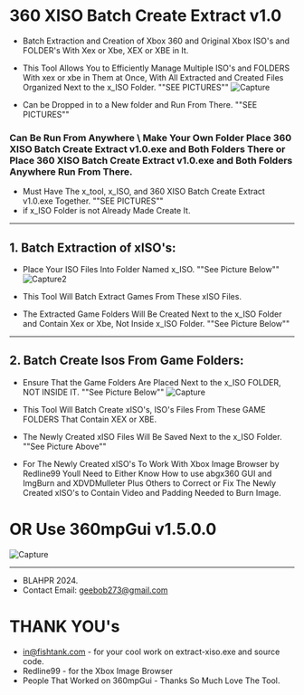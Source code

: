 # 360 XISO Batch Create Extract v1.0
* Batch Extraction and Creation of Xbox 360 and Original Xbox ISO's and FOLDER's With Xex or Xbe, XEX or XBE in It.
* This Tool Allows You to Efficiently Manage Multiple ISO's and FOLDERS With xex or xbe in Them at Once, With All Extracted and Created Files Organized Next to the x_ISO Folder. ""SEE PICTURES""
![Capture](https://github.com/user-attachments/assets/b03a169c-b525-475b-bcbe-fe7456b9e314)

* Can be Dropped in to a New folder and Run From There.  ""SEE PICTURES""
### Can Be Run From Anywhere \ Make Your Own Folder Place 360 XISO Batch Create Extract v1.0.exe and Both Folders There or Place 360 XISO Batch Create Extract v1.0.exe and Both Folders Anywhere Run From There. 
* Must Have The x_tool, x_ISO, and 360 XISO Batch Create Extract v1.0.exe Together. ""SEE PICTURES""
* if x_ISO Folder is not Already Made Create It. 
**********************************************************************
## 1. Batch Extraction of xISO's:

* Place Your ISO Files Into Folder Named x_ISO. ""See Picture Below""
![Capture2](https://github.com/user-attachments/assets/c20b4d13-027d-41d8-815f-e7710cf22db4)

* This Tool Will Batch Extract Games From These xISO Files.

* The Extracted Game Folders Will Be Created Next to the x_ISO Folder and Contain Xex or Xbe, Not Inside x_ISO Folder. ""See Picture Below""
**********************************************************************
## 2. Batch Create Isos From Game Folders:

* Ensure That the Game Folders Are Placed Next to the x_ISO FOLDER, NOT INSIDE IT. ""See Picture Below""
![Capture](https://github.com/user-attachments/assets/d5562ee2-2ff2-4c88-83d9-106d9193ad8d)

* This Tool Will Batch Create xISO's, ISO's Files From These GAME FOLDERS That Contain XEX or XBE.

* The Newly Created xISO Files Will Be Saved Next to the x_ISO Folder. ""See Picture Above""
* For The Newly Created xISO's To Work With Xbox Image Browser by Redline99 Youll Need to Either Know How to use abgx360 GUI and ImgBurn and XDVDMulleter Plus Others to Correct or Fix
  The Newly Created xISO's to Contain Video and Padding Needed to Burn Image.
# OR Use 360mpGui v1.5.0.0 
![Capture](https://github.com/user-attachments/assets/580f960c-3e68-47e9-9337-e2cfb0f3ef63) 

**********************************************************************
* BLAHPR 2024.
* Contact Email: geebob273@gmail.com

# THANK YOU's
* <in@fishtank.com> - for your cool work on extract-xiso.exe and source code.
* Redline99 - for the Xbox Image Browser
* People That Worked on 360mpGui - Thanks So Much Love The Tool.
